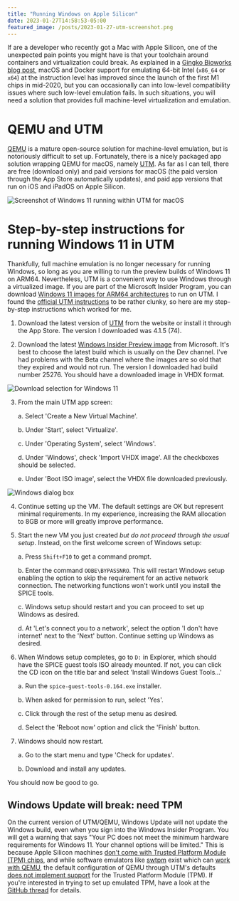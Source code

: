 ```yaml
---
title: "Running Windows on Apple Silicon"
date: 2023-01-27T14:58:53-05:00
featured_image: /posts/2023-01-27-utm-screenshot.png
---
```


If are a developer who recently got a Mac with Apple Silicon, one of the unexpected pain points you might have is that your toolchain around containers and virtualization could break. As explained in a [Gingko Bioworks blog post](gingko), macOS and Docker support for emulating 64-bit Intel (`x86_64` or `x64`) at the instruction level has improved since the launch of the first M1 chips in mid-2020, but you can occasionally can into low-level compatibility issues where such low-level emulation fails. In such situations, you will need a solution that provides full machine-level virtualization and emulation.

# QEMU and UTM

[QEMU] is a mature open-source solution for machine-level emulation, but is notoriously difficult to set up.
Fortunately, there is a nicely packaged app solution wrapping QEMU for macOS, namely [UTM]. As far as I can tell, there are free (download only) and paid versions for macOS (the paid version through the App Store automatically updates), and paid app versions that run on iOS and iPadOS on Apple Silicon.

![Screenshot of Windows 11 running within UTM for macOS](/posts/2023-01-27-utm-screenshot.png)

# Step-by-step instructions for running Windows 11 in UTM

Thankfully, full machine emulation is no longer necessary for running Windows, so long as you are willing to run the preview builds of Windows 11 on ARM64.
Nevertheless, UTM is a convenient way to use Windows through a virtualized image.
If you are part of the Microsoft Insider Program, you can download [Windows 11 images for ARM64 architectures](winonarm) to run on UTM.
I found the [official UTM instructions](utmwindoc) to be rather clunky, so here are my step-by-step instructions which worked for me.

1. Download the latest version of [UTM] from the website or install it through the App Store.
The version I downloaded was 4.1.5 (74).

2. Download the latest [Windows Insider Preview image](win11dl) from Microsoft.
It's best to choose the latest build which is usually on the Dev channel.
I've had problems with the Beta channel where the images are so old that they expired and would not run.
The version I downloaded had build number 25276.
You should have a downloaded image in VHDX format.

![Download selection for Windows 11](/posts/2023-01-27-utm-downloadwin11.png)

3. From the main UTM app screen:

    a. Select 'Create a New Virtual Machine'.

    b. Under 'Start', select 'Virtualize'.

    c. Under 'Operating System', select 'Windows'.

    d. Under 'Windows', check 'Import VHDX image'. All the checkboxes should be selected.

    e. Under 'Boot ISO image', select the VHDX file downloaded previously.

![Windows dialog box](/posts/2023-01-27-utm-windows.png)

4. Continue setting up the VM. The default settings are OK but represent minimal requirements.
In my experience, increasing the RAM allocation to 8GB or more will greatly improve performance.

5. Start the new VM you just created *but do not proceed through the usual setup*.
Instead, on the first welcome screen of Windows setup:

    a.  Press `Shift+F10` to get a command prompt.

    b.  Enter the command `OOBE\BYPASSNRO`. This will restart Windows setup enabling the option to skip the requirement for an active network connection. The networking functions won't work until you install the SPICE tools.

    c. Windows setup should restart and you can proceed to set up Windows as desired.
    
    d. At 'Let's connect you to a network', select the option 'I don't have internet' next to the 'Next' button.
    Continue setting up Windows as desired.

6. When Windows setup completes, go to `D:` in Explorer, which should have the SPICE guest tools ISO already mounted. If not, you can click the CD icon on the title bar and select 'Install Windows Guest Tools...'

    a. Run the `spice-guest-tools-0.164.exe` installer.
    
    b. When asked for permission to run, select 'Yes'.
    
    c. Click through the rest of the setup menu as desired.

    d. Select the 'Reboot now' option and click the 'Finish' button.

7. Windows should now restart.

    a. Go to the start menu and type 'Check for updates'.

    b. Download and install any updates.

You should now be good to go.



## Windows Update will break: need TPM

On the current version of UTM/QEMU, Windows Update will not update the Windows build, even when you sign into the Windows Insider Program.
You will get a warning that says "Your PC does not meet the minimum hardware requirements for Windows 11. Your channel options will be limited."
This is because Apple Silicon machines [don't come with Trusted Platform Module (TPM) chips](discussion),
and while software emulators like [swtpm] exist which can [work with QEMU](swtpm-blog),
the default configuration of QEMU through UTM's defaults [does not implement support](utm-gh) for the Trusted Platform Module (TPM).
If you're interested in trying to set up emulated TPM, have a look at the [GitHub thread](utm-gh) for details.

[gingko]: https://www.ginkgobioworks.com/2022/07/19/using-docker-on-apple-silicon
[QEMU]: https://qemu.org
[UTM]: https://mac.getutm.app
[winonarm]: http://aka.ms/winonarm
[win11dl]: https://www.microsoft.com/en-us/software-download/windowsinsiderpreviewARM64
[discussion]: https://discussions.apple.com/thread/253640878
[utm-gh]: https://github.com/utmapp/UTM/issues/3082
[swtpm]: https://github.com/stefanberger/swtpm
[swtpm-blog]: https://tpm2-software.github.io/2020/10/19/TPM2-Device-Emulation-With-QEMU.html
[utmwindoc]: https://docs.getutm.app/guides/windows